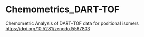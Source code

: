 # Chemometrics_DART-TOF
Chemometric Analysis of DART-TOF data for positional isomers
https://doi.org/10.5281/zenodo.5567803 
